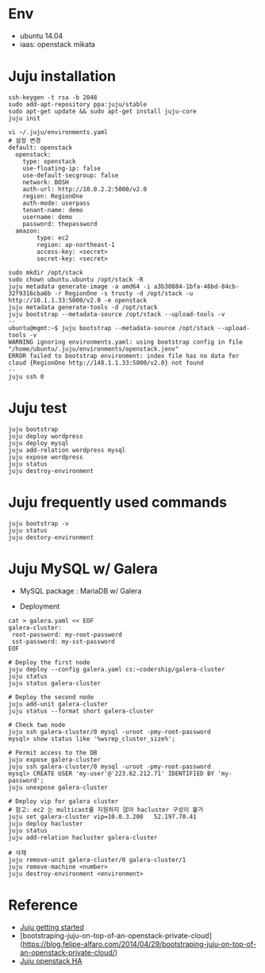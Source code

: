 
# Env
- ubuntu 14.04
- iaas: openstack mikata

# Juju installation
```
ssh-keygen -t rsa -b 2048
sudo add-apt-repository ppa:juju/stable
sudo apt-get update && sudo apt-get install juju-core
juju init 

vi ~/.juju/environments.yaml
# 설정 변경
default: openstack
  openstack:
    type: openstack
    use-floating-ip: false
    use-default-secgroup: false
    network: BOSH
    auth-url: http://10.0.2.2:5000/v2.0
    region: RegionOne
    auth-mode: userpass
    tenant-name: demo
    username: demo
    password: thepassword
  amazon:
        type: ec2
        region: ap-northeast-1
        access-key: <secret>
        secret-key: <secret>
        
sudo mkdir /opt/stack
sudo chown ubuntu.ubuntu /opt/stack -R
juju metadata generate-image -a amd64 -i a3b30884-1bfa-46bd-84cb-32f9316cba6b -r RegionOne -s trusty -d /opt/stack -u http://10.1.1.33:5000/v2.0 -e openstack
juju metadata generate-tools -d /opt/stack
juju bootstrap --metadata-source /opt/stack --upload-tools -v
--
ubuntu@mgmt:~$ juju bootstrap --metadata-source /opt/stack --upload-tools -v
WARNING ignoring environments.yaml: using bootstrap config in file "/home/ubuntu/.juju/environments/openstack.jenv"
ERROR failed to bootstrap environment: index file has no data for cloud {RegionOne http://148.1.1.33:5000/v2.0} not found
--
juju ssh 0
```

# Juju test
```
juju bootstrap
juju deploy wordpress
juju deploy mysql
juju add-relation wordpress mysql
juju expose wordpress
juju status
juju destroy-environment 
```

# Juju frequently used commands
```
juju bootstrap -v
juju status
juju destory-environment
```


# Juju MySQL w/ Galera
- MySQL package : MariaDB w/ Galera

- Deployment
```
cat > galera.yaml << EOF 
galera-cluster:
 root-password: my-root-password
 sst-password: my-sst-password 
EOF

# Deploy the first node
juju deploy --config galera.yaml cs:~codership/galera-cluster
juju status
juju status galera-cluster

# Deploy the second node
juju add-unit galera-cluster
juju status --format short galera-cluster

# Check two node
juju ssh galera-cluster/0 mysql -uroot -pmy-root-password
mysql> show status like '%wsrep_cluster_size%';

# Permit access to the DB
juju expose galera-cluster
juju ssh galera-cluster/0 mysql -uroot -pmy-root-password
mysql> CREATE USER 'my-user'@'223.62.212.71' IDENTIFIED BY 'my-password';
juju unexpose galera-cluster

# Deploy vip for galera cluster
# 참고: ec2 는 multicast를 지원하지 않아 hacluster 구성이 불가
juju set galera-cluster vip=10.0.3.200   52.197.70.41
juju deploy hacluster 
juju status
juju add-relation hacluster galera-cluster

# 삭제
juju remove-unit galera-cluster/0 galera-cluster/1
juju remove-machine <number>
juju destroy-environment <environment>
```


# Reference
- [Juju getting started](https://jujucharms.com/docs/1.24/getting-started)
- [bootstraping-juju-on-top-of-an-openstack-private-cloud] (https://blog.felipe-alfaro.com/2014/04/29/bootstraping-juju-on-top-of-an-openstack-private-cloud/)
- [Juju openstack HA](https://wiki.ubuntu.com/ServerTeam/OpenStackHA)
